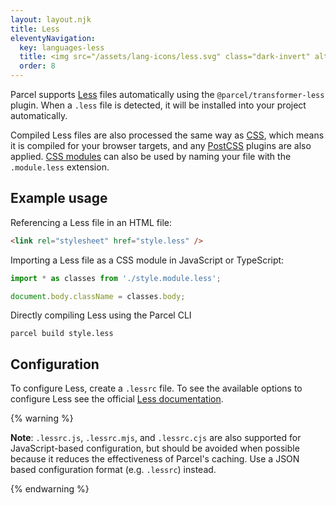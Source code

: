 ```yaml
---
layout: layout.njk
title: Less
eleventyNavigation:
  key: languages-less
  title: <img src="/assets/lang-icons/less.svg" class="dark-invert" alt=""/> Less
  order: 8
---
```


Parcel supports [Less](https://lesscss.org/) files automatically using the `@parcel/transformer-less` plugin. When a `.less` file is detected, it will be installed into your project automatically.

Compiled Less files are also processed the same way as [CSS](/languages/css/), which means it is compiled for your browser targets, and any [PostCSS](/languages/css/#postcss) plugins are also applied. [CSS modules](/languages/css/#css-modules) can also be used by naming your file with the `.module.less` extension.

## Example usage

Referencing a Less file in an HTML file:

```html
<link rel="stylesheet" href="style.less" />
```

Importing a Less file as a CSS module in JavaScript or TypeScript:

```js
import * as classes from './style.module.less';

document.body.className = classes.body;
```

Directly compiling Less using the Parcel CLI

```
parcel build style.less
```

## Configuration

To configure Less, create a `.lessrc` file. To see the available options to configure Less see the official [Less documentation](http://lesscss.org/usage/#less-options).

{% warning %}

**Note**: `.lessrc.js`, `.lessrc.mjs`, and `.lessrc.cjs` are also supported for JavaScript-based configuration, but should be avoided when possible because it reduces the effectiveness of Parcel's caching. Use a JSON based configuration format (e.g. `.lessrc`) instead.

{% endwarning %}
